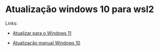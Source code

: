# Atualização windows 10 para wsl2

Links:
- [Atualizar para o Windows 11](https://www.microsoft.com/pt-br/windows/windows-11)

- [Atualização manual Windows 10](https://www.microsoft.com/pt-br/software-download/windows10)
